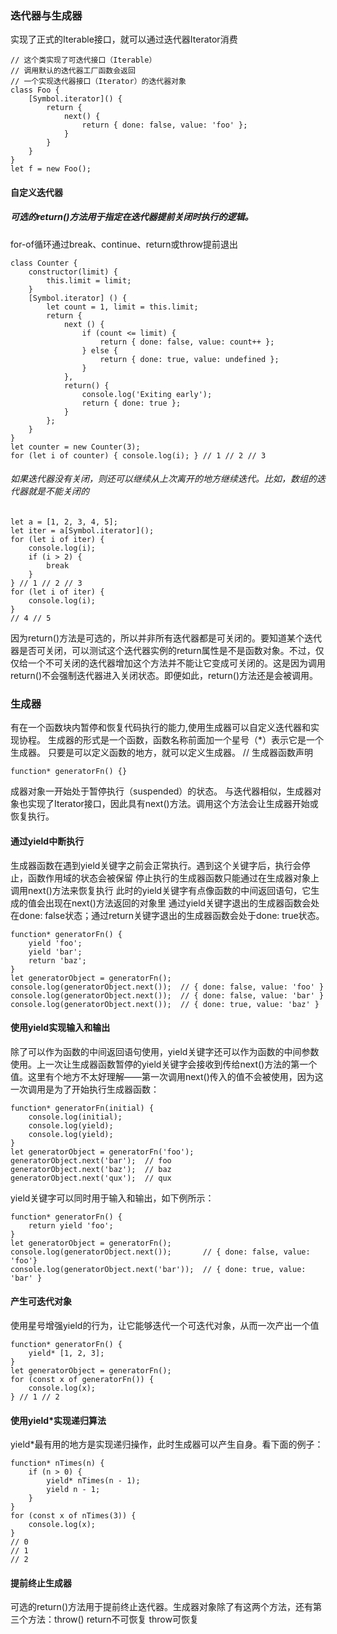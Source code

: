 ### 迭代器与生成器
实现了正式的Iterable接口，就可以通过迭代器Iterator消费
```
// 这个类实现了可迭代接口（Iterable）
// 调用默认的迭代器工厂函数会返回
// 一个实现迭代器接口（Iterator）的迭代器对象
class Foo { 
    [Symbol.iterator]() {     
        return {       
            next() {         
                return { done: false, value: 'foo' };       
            }     
        }   
    } 
} 
let f = new Foo();
```
#### 自定义迭代器
##### 可选的return()方法用于指定在迭代器提前关闭时执行的逻辑。
for-of循环通过break、continue、return或throw提前退出
```
class Counter { 
    constructor(limit) { 
        this.limit = limit; 
    } 
    [Symbol.iterator] () { 
        let count = 1, limit = this.limit; 
        return { 
            next () { 
                if (count <= limit) { 
                    return { done: false, value: count++ }; 
                } else { 
                    return { done: true, value: undefined }; 
                } 
            },
            return() { 
                console.log('Exiting early'); 
                return { done: true }; 
            }  
        }; 
    } 
} 
let counter = new Counter(3); 
for (let i of counter) { console.log(i); } // 1 // 2 // 3 
```
###### 如果迭代器没有关闭，则还可以继续从上次离开的地方继续迭代。比如，数组的迭代器就是不能关闭的
```
let a = [1, 2, 3, 4, 5]; 
let iter = a[Symbol.iterator](); 
for (let i of iter) {   
    console.log(i);    
    if (i > 2) {     
        break   
    } 
} // 1 // 2 // 3 
for (let i of iter) {   
    console.log(i); 
} 
// 4 // 5 
```
因为return()方法是可选的，所以并非所有迭代器都是可关闭的。要知道某个迭代器是否可关闭，可以测试这个迭代器实例的return属性是不是函数对象。不过，仅仅给一个不可关闭的迭代器增加这个方法并不能让它变成可关闭的。这是因为调用return()不会强制迭代器进入关闭状态。即便如此，return()方法还是会被调用。
### 生成器
有在一个函数块内暂停和恢复代码执行的能力,使用生成器可以自定义迭代器和实现协程。
生成器的形式是一个函数，函数名称前面加一个星号（*）表示它是一个生成器。
只要是可以定义函数的地方，就可以定义生成器。
// 生成器函数声明
```
function* generatorFn() {}
```
成器对象一开始处于暂停执行（suspended）的状态。
与迭代器相似，生成器对象也实现了Iterator接口，因此具有next()方法。调用这个方法会让生成器开始或恢复执行。
#### 通过yield中断执行
生成器函数在遇到yield关键字之前会正常执行。遇到这个关键字后，执行会停止，函数作用域的状态会被保留
停止执行的生成器函数只能通过在生成器对象上调用next()方法来恢复执行
此时的yield关键字有点像函数的中间返回语句，它生成的值会出现在next()方法返回的对象里
通过yield关键字退出的生成器函数会处在done: false状态；通过return关键字退出的生成器函数会处于done: true状态。
```
function* generatorFn() {  
    yield 'foo'; 
    yield 'bar';   
    return 'baz'; 
} 
let generatorObject = generatorFn(); 
console.log(generatorObject.next());  // { done: false, value: 'foo' } 
console.log(generatorObject.next());  // { done: false, value: 'bar' } 
console.log(generatorObject.next());  // { done: true, value: 'baz' }
```
#### 使用yield实现输入和输出
除了可以作为函数的中间返回语句使用，yield关键字还可以作为函数的中间参数使用。上一次让生成器函数暂停的yield关键字会接收到传给next()方法的第一个值。这里有个地方不太好理解——第一次调用next()传入的值不会被使用，因为这一次调用是为了开始执行生成器函数：
```
function* generatorFn(initial) {   
    console.log(initial);    
    console.log(yield);   
    console.log(yield); 
} 
let generatorObject = generatorFn('foo'); 
generatorObject.next('bar');  // foo 
generatorObject.next('baz');  // baz 
generatorObject.next('qux');  // qux
```
yield关键字可以同时用于输入和输出，如下例所示：
```
function* generatorFn() {  
    return yield 'foo'; 
} 
let generatorObject = generatorFn(); 
console.log(generatorObject.next());       // { done: false, value: 'foo'} 
console.log(generatorObject.next('bar'));  // { done: true, value: 'bar' }
```
#### 产生可迭代对象
使用星号增强yield的行为，让它能够迭代一个可迭代对象，从而一次产出一个值
```
function* generatorFn() { 
    yield* [1, 2, 3]; 
} 
let generatorObject = generatorFn(); 
for (const x of generatorFn()) {   
    console.log(x); 
} // 1 // 2 
```
#### 使用yield*实现递归算法
yield*最有用的地方是实现递归操作，此时生成器可以产生自身。看下面的例子：
```
function* nTimes(n) {   
    if (n > 0) {  
        yield* nTimes(n - 1); 
        yield n - 1;   
    } 
} 
for (const x of nTimes(3)) {   
    console.log(x); 
} 
// 0 
// 1 
// 2 
```
#### 提前终止生成器
可选的return()方法用于提前终止迭代器。生成器对象除了有这两个方法，还有第三个方法：throw()
return不可恢复
throw可恢复